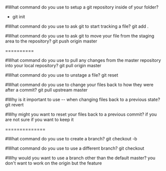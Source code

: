 #What command do you use to setup a git repository inside of your folder?
- git init

#What command do you use to ask git to start tracking a file?
git add .

#What command do you use to ask git to move your file from the staging area to the repository?
git push origin master




==========

#What command do you use to pull any changes from the master repository into your local repository?
git pull origin master

#What command do you use to unstage a file?
git reset

#What command do you use to change your files back to how they were after a commit?
git pull upstream master

#Why is it important to use -- when changing files back to a previous state?
git revert

#Why might you want to reset your files back to a previous commit?
if you are not sure if you want to keep it  


==============

#What command do you use to create a branch?
git checkout -b

#What command do you use to use a different branch?
git checkout

#Why would you want to use a branch other than the default master?
you don't want to work on the origin but the feature 
